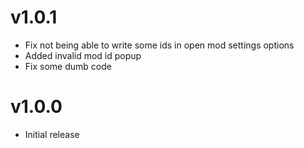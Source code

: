 ﻿
# v1.0.1
* Fix not being able to write some ids in open mod settings options
* Added invalid mod id popup
* Fix some dumb code

# v1.0.0
* Initial release
